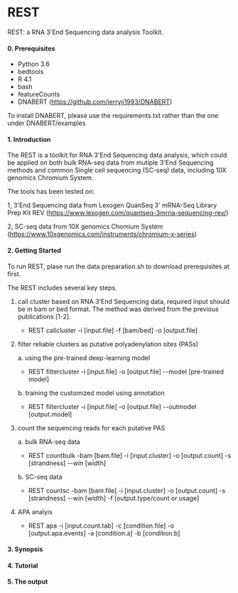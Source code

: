 # REST

REST: a RNA 3'End Sequencing data analysis Toolkit. 

#### 0. Prerequisites

- Python 3.6
- bedtools
- R 4.1
- bash
- featureCounts
- DNABERT (https://github.com/jerryji1993/DNABERT)

To install DNABERT, please use the requirements.txt rather than the one under DNABERT/examples

#### 1. Introduction

The REST is a toolkit for RNA 3'End Sequencing data analysis, which could be applied on both bulk RNA-seq data from mutiple 3'End Sequencing methods and common Single cell sequencing (SC-seq) data, including 10X genomics Chromium System.

The tools has been tested on:

1, 3'End Sequencing data from Lexogen QuanSeq 3' mRNA-Seq Library Prep Kit REV (https://www.lexogen.com/quantseq-3mrna-sequencing-rev/)

2, SC-seq data from 10X genomics Chomium System (https://www.10xgenomics.com/instruments/chromium-x-series)

#### 2. Getting Started

To run REST, plase run the data.preparation.sh to download prerequisites at first.

The REST includes several key steps. 

1. call cluster based on RNA 3'End Sequencing data, required input should be in bam or bed format. The method was derived from the previous publications [1-2]. 
	- REST callcluster -i [input.file] -f [bam/bed] -o [output.file] 
2. filter reliable clusters as putative polyadenylation sites (PASs)
	
	a. using the pre-trained deep-learning model 
	- REST filtercluster -i [input.file] -o [output.file] --model [pre-trained model]
	
	b. training the customized model using annotation 
	- REST filtercluster -i [input.file] -o [output.file] --outmodel [output.model]
		
3. count the sequencing reads for each putative PAS 
	
	a. bulk RNA-seq data 
	- REST countbulk -bam [bam.file] -i [input.cluster] -o [output.count] -s [strandness] --win [width]
	
	b. SC-seq data 
	- REST countsc -bam [bam.file] -i [input.cluster] -o [output.count] -s [strandness] --win [width] -f [output.type/count or usage]
4. APA analyis

	- REST apa -i [input.count.tab] -c [condition.file] -o [output.apa.events] -a [condition.a] -b [condition.b]

#### 3. Synopsis
#### 4. Tutorial
#### 5. The output




